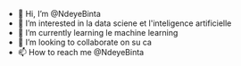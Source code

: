 - 👋 Hi, I’m @NdeyeBinta
- 👀 I’m interested in  la data sciene  et l'inteligence artificielle
- 🌱 I’m currently learning  le machine learning
- 💞️ I’m looking to collaborate on  su ca 
- 📫 How to reach me @NdeyeBinta

<!---
NdeyeBinta/NdeyeBinta is a ✨ special ✨ repository because its `README.md` (this file) appears on your GitHub profile.
You can click the Preview link to take a look at your changes.
--->

